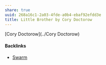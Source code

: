 ```yaml
---
share: true
uuid: 268a16c1-2a03-4fde-a0b4-ebaf92efdd3e
title: Little Brother by Cory Doctorow
---
```

[Cory Doctorow](../Cory Doctorow)


#### Backlinks

* [Swarm](/83b3dfaf-21e9-4c9e-8919-62d46305124d)
